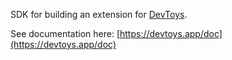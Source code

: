 SDK for building an extension for [DevToys](https://devtoys.app).

See documentation here: [https://devtoys.app/doc](https://devtoys.app/doc)